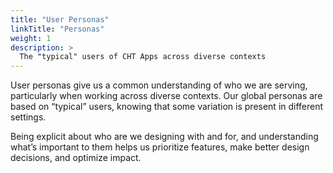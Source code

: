 ```yaml
---
title: "User Personas"
linkTitle: "Personas"
weight: 1
description: >
  The "typical" users of CHT Apps across diverse contexts
---
```


User personas give us a common understanding of who we are serving, particularly when working across diverse contexts. Our global personas are based on “typical” users, knowing that some variation is present in different settings.

Being explicit about who are we designing with and for, and understanding what’s important to them helps us prioritize features, make better design decisions, and optimize impact.
